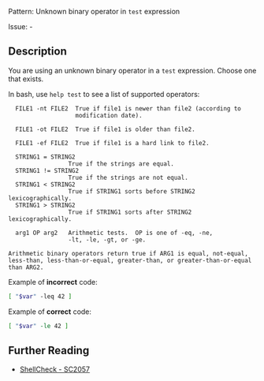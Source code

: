 Pattern: Unknown binary operator in `test` expression

Issue: -

## Description

You are using an unknown binary operator in a `test` expression. Choose one that exists.

In bash, use `help test` to see a list of supported operators:

      FILE1 -nt FILE2  True if file1 is newer than file2 (according to
                       modification date).

      FILE1 -ot FILE2  True if file1 is older than file2.

      FILE1 -ef FILE2  True if file1 is a hard link to file2.

      STRING1 = STRING2
                     True if the strings are equal.
      STRING1 != STRING2
                     True if the strings are not equal.
      STRING1 < STRING2
                     True if STRING1 sorts before STRING2 lexicographically.
      STRING1 > STRING2
                     True if STRING1 sorts after STRING2 lexicographically.

      arg1 OP arg2   Arithmetic tests.  OP is one of -eq, -ne,
                     -lt, -le, -gt, or -ge.

    Arithmetic binary operators return true if ARG1 is equal, not-equal,
    less-than, less-than-or-equal, greater-than, or greater-than-or-equal
    than ARG2.


Example of **incorrect** code:

```sh
[ "$var" -leq 42 ]
```

Example of **correct** code:

```sh
[ "$var" -le 42 ]
```

## Further Reading

* [ShellCheck - SC2057](https://github.com/koalaman/shellcheck/wiki/SC2057)
